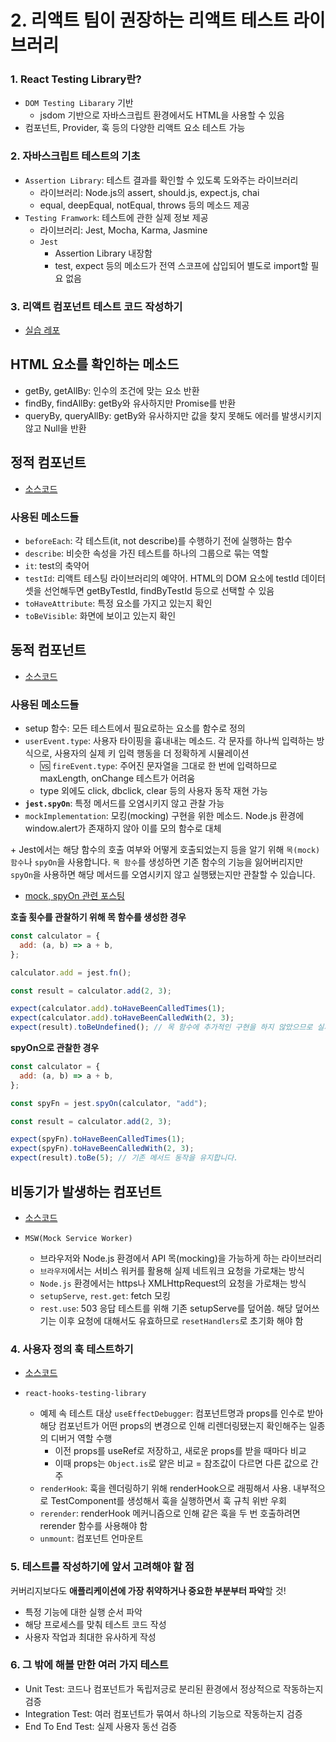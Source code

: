 # 2. 리액트 팀이 권장하는 리액트 테스트 라이브러리

### 1. React Testing Library란?

- `DOM Testing Libarary` 기반
  - jsdom 기반으로 자바스크립트 환경에서도 HTML을 사용할 수 있음
- 컴포넌트, Provider, 훅 등의 다양한 리액트 요소 테스트 가능

### 2. 자바스크립트 테스트의 기초

- `Assertion Library`: 테스트 결과를 확인할 수 있도록 도와주는 라이브러리
  - 라이브러리: Node.js의 assert, should.js, expect.js, chai
  - equal, deepEqual, notEqual, throws 등의 메소드 제공
- `Testing Framwork`: 테스트에 관한 실제 정보 제공
  - 라이브러리: Jest, Mocha, Karma, Jasmine
  - `Jest`
    - Assertion Library 내장함
    - test, expect 등의 메소드가 전역 스코프에 삽입되어 별도로 import할 필요 없음

### 3. 리액트 컴포넌트 테스트 코드 작성하기

- [실습 레포](https://github.com/jihoo-o/react-deep-dive-example/tree/main/chapter8/react-test)

## HTML 요소를 확인하는 메소드

- getBy, getAllBy: 인수의 조건에 맞는 요소 반환
- findBy, findAllBy: getBy와 유사하지만 Promise를 반환
- queryBy, queryAllBy: getBy와 유사하지만 값을 찾지 못해도 에러를 발생시키지 않고 Null을 반환

## 정적 컴포넌트

- [소스코드](https://github.com/jihoo-o/react-deep-dive-example/blob/main/chapter8/react-test/src/components/StaticComponent/index.test.tsx)

### 사용된 메소드들

- `beforeEach`: 각 테스트(it, not describe)를 수행하기 전에 실행하는 함수
- `describe`: 비슷한 속성을 가진 테스트를 하나의 그룹으로 묶는 역할
- `it`: test의 축약어
- `testId`: 리액트 테스팅 라이브러리의 예약어. HTML의 DOM 요소에 testId 데이터셋을 선언해두면 getByTestId, findByTestId 등으로 선택할 수 있음
- `toHaveAttribute`: 특정 요소를 가지고 있는지 확인
- `toBeVisible`: 화면에 보이고 있는지 확인

## 동적 컴포넌트

- [소스코드](https://github.com/jihoo-o/react-deep-dive-example/blob/main/chapter8/react-test/src/components/StateComponent/index.test.tsx)

### 사용된 메소드들

- setup 함수: 모든 테스트에서 필요로하는 요소를 함수로 정의
- `userEvent.type`: 사용자 타이핑을 흉내내는 메소드. 각 문자를 하나씩 입력하는 방식으로, 사용자의 실제 키 입력 행동을 더 정확하게 시뮬레이션
  - 🆚 `fireEvent.type`: 주어진 문자열을 그대로 한 번에 입력하므로 maxLength, onChange 테스트가 어려움
  - type 외에도 click, dbclick, clear 등의 사용자 동작 재현 가능
- **`jest.spyOn`**: 특정 메서드를 오염시키지 않고 관찰 가능
- `mockImplementation`: 모킹(mocking) 구현을 위한 메소드. Node.js 환경에 window.alert가 존재하지 않아 이를 모의 함수로 대체

\+ Jest에서는 해당 함수의 호출 여부와 어떻게 호출되었는지 등을 알기 위해 `목(mock) 함수`나 `spyOn`을 사용합니다. `목 함수`를 생성하면 기존 함수의 기능을 잃어버리지만 `spyOn`을 사용하면 해당 메서드를 오염시키지 않고 실행됐는지만 관찰할 수 있습니다.

- [mock, spyOn 관련 포스팅](https://www.daleseo.com/jest-fn-spy-on/#jestspyon-%EC%82%AC%EC%9A%A9%EB%B2%95)

**호출 횟수를 관찰하기 위해 목 함수를 생성한 경우**

```js
const calculator = {
  add: (a, b) => a + b,
};

calculator.add = jest.fn();

const result = calculator.add(2, 3);

expect(calculator.add).toHaveBeenCalledTimes(1);
expect(calculator.add).toHaveBeenCalledWith(2, 3);
expect(result).toBeUndefined(); // 목 함수에 추가적인 구현을 하지 않았으므로 실제 덧셈 동작을 수행하지 않습니다.
```

**spyOn으로 관찰한 경우**

```js
const calculator = {
  add: (a, b) => a + b,
};

const spyFn = jest.spyOn(calculator, "add");

const result = calculator.add(2, 3);

expect(spyFn).toHaveBeenCalledTimes(1);
expect(spyFn).toHaveBeenCalledWith(2, 3);
expect(result).toBe(5); // 기존 메서드 동작을 유지합니다.
```

## 비동기가 발생하는 컴포넌트

- [소스코드](https://github.com/jihoo-o/react-deep-dive-example/blob/main/chapter8/react-test/src/components/FetchComponent/index.test.tsx)

- `MSW(Mock Service Worker)`
  - 브라우저와 Node.js 환경에서 API 목(mocking)을 가능하게 하는 라이브러리
  - `브라우저`에서는 서비스 워커를 활용해 실제 네트워크 요청을 가로채는 방식
  - `Node.js` 환경에서는 https나 XMLHttpRequest의 요청을 가로채는 방식
  - `setupServe`, `rest.get`: fetch 모킹
  - `rest.use`: 503 응답 테스트를 위해 기존 setupServe를 덮어씀. 해당 덮어쓰기는 이후 요청에 대해서도 유효하므로 `resetHandlers`로 초기화 해야 함

### 4. 사용자 정의 훅 테스트하기

- [소스코드](https://github.com/jihoo-o/react-deep-dive-example/blob/main/chapter8/react-test/src/hooks/useEffectDebugger.test.ts)

- `react-hooks-testing-library`
  - 예제 속 테스트 대상 `useEffectDebugger`: 컴포넌트명과 props를 인수로 받아 해당 컴포넌트가 어떤 props의 변경으로 인해 리렌더링됐는지 확인해주는 일종의 디버거 역할 수행
    - 이전 props를 useRef로 저장하고, 새로운 props를 받을 때마다 비교
    - 이때 props는 `Object.is`로 얕은 비교 = 참조값이 다르면 다른 값으로 간주
  - `renderHook`: 훅을 렌더링하기 위해 renderHook으로 래핑해서 사용. 내부적으로 TestComponent를 생성해서 훅을 실행하면서 훅 규칙 위반 우회
  - `rerender`: renderHook 메커니즘으로 인해 같은 훅을 두 번 호출하려면 rerender 함수를 사용해야 함
  - `unmount`: 컴포넌트 언마운트

### 5. 테스트를 작성하기에 앞서 고려해야 할 점

커버리지보다도 **애플리케이션에 가장 취약하거나 중요한 부분부터 파악**할 것!

- 특정 기능에 대한 실행 순서 파악
- 해당 프로세스를 맞춰 테스트 코드 작성
- 사용자 작업과 최대한 유사하게 작성

### 6. 그 밖에 해볼 만한 여러 가지 테스트

- Unit Test: 코드나 컴포넌트가 독립저긍로 분리된 환경에서 정상적으로 작동하는지 검증
- Integration Test: 여러 컴포넌트가 묶여서 하나의 기능으로 작동하는지 검증
- End To End Test: 실제 사용자 동선 검증
